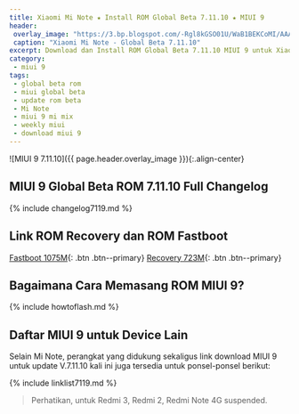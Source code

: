 ```yaml
---
title: Xiaomi Mi Note ★ Install ROM Global Beta 7.11.10 ★ MIUI 9
header:
 overlay_image: "https://3.bp.blogspot.com/-Rgl8kGSO01U/WaB1BEKCoMI/AAAAAAAAL28/eUTsqizF7cEaAHG0MektW6ctRQufVh68ACLcBGAs/s1600/miui-9.png"
 caption: "Xiaomi Mi Note - Global Beta 7.11.10"
excerpt: Download dan Install ROM Global Beta 7.11.10 MIUI 9 untuk Xiaomi Mi Note
category:
 - miui 9
tags:
 - global beta rom
 - miui global beta
 - update rom beta
 - Mi Note
 - miui 9 mi mix
 - weekly miui
 - download miui 9
---
```

![MIUI 9 7.11.10]({{ page.header.overlay_image }}){:.align-center}

## MIUI 9 Global Beta ROM 7.11.10 Full Changelog

{% include changelog7119.md %}

## Link ROM Recovery dan ROM Fastboot

[Fastboot 1075M](/bigota?ver=7.11.10&type=virgo_global_images&name=20171110.0000.00_6.0_global_38dc60b276.tgz&size=1075M){: .btn .btn--primary} [Recovery 723M](/bigota?ver=7.11.10&type=miui_MINoteGlobal&name=7fb5373a7b_6.0.zip&size=723M){: .btn .btn--primary}

## Bagaimana Cara Memasang ROM MIUI 9?

{% include howtoflash.md %}

## Daftar MIUI 9 untuk Device Lain

Selain Mi Note, perangkat yang didukung sekaligus link download MIUI 9 untuk update V.7.11.10 kali ini juga tersedia untuk ponsel-ponsel berikut:

{% include linklist7119.md %}

> Perhatikan, untuk Redmi 3, Redmi 2, Redmi Note 4G suspended.

